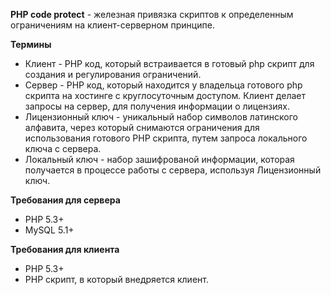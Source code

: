 <b>PHP code protect</b> - железная привязка скриптов к определенным ограничениям на клиент-серверном принципе.

<b>Термины</b>

<ul>

<li>Клиент - PHP код, который встраивается в готовый php скрипт для создания и регулирования ограничений.</li>

<li>Сервер - PHP код, который находится у владельца готового php скрипта на хостинге с круглосуточным доступом.
 Клиент делает запросы на сервер, для получения информации о лицензиях.</li>
 
 <li>Лицензионный ключ - уникальный набор символов латинского алфавита, через который снимаются ограничения для использования готового PHP скрипта,
 путем запроса локального ключа с сервера.
 </li>
 
 <li>Локальный ключ - набор зашифрованой информации, которая получается в процессе работы с сервера,
  используя Лицензионный ключ.</li>
  
</ul>


<b>Требования для сервера</b>

- PHP 5.3+
- MySQL 5.1+

<b>Требования для клиента</b>

- PHP 5.3+
- PHP скрипт, в который внедряется клиент.


































